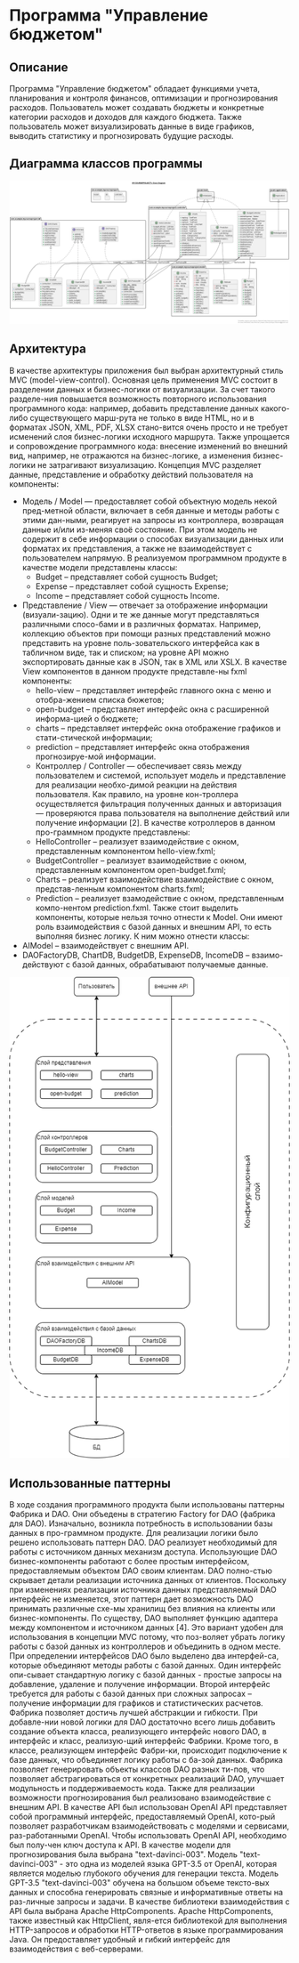 # Программа "Управление бюджетом"

## Описание

Программа "Управление бюджетом"   обладает функциями учета, планирования и контроля финансов, оптимизации и прогнозирования расходов. Пользователь может создавать бюджеты и конкретные категории расходов и доходов для каждого бюджета. Также пользователь может визуализировать данные в виде графиков, выводить статистику и прогнозировать будущие расходы. 


## Диаграмма классов программы
![img.png](img/img.png)

## Архитектура
В качестве архитектуры приложения был выбран архитектурный стиль МVC (model-view-control). Основная цель применения MVC состоит в разделении данных и бизнес-логики от визуализации. За счет такого разделе-ния повышается возможность повторного использования программного кода: например, добавить представление данных какого-либо существующего марш-рута не только в виде HTML, но и в форматах JSON, XML, PDF, XLSX стано-вится очень просто и не требует исменений слоя бизнес-логики исходного маршрута. Также упрощается и сопровождение программного кода: внесение изменений во внешний вид, например, не отражаются на бизнес-логике, а изменения бизнес-логики не затрагивают визуализацию.
Концепция MVC разделяет данные, представление и обработку действий пользователя на компоненты:
* Модель / Model — предоставляет собой объектную модель некой пред-метной области, включает в себя данные и методы работы с этими дан-ными, реагирует на запросы из контроллера, возвращая данные и/или из-меняя своё состояние. При этом модель не содержит в себе информации о способах визуализации данных или форматах их представления, а также не взаимодействует с пользователем напрямую. В реализуемом программном продукте в качестве модели представлены классы:
    * Budget – представляет собой сущность Budget;
    * Expense – представляет собой сущность Expense;
    * Income – представляет собой сущность Income.
* Представление / View — отвечает за отображение информации (визуали-зацию). Одни и те же данные могут представляться различными спосо-бами и в различных форматах. Например, коллекцию объектов при помощи разных представлений можно представить на уровне поль-зовательского интерфейса как в табличном виде, так и списком; на уровне API можно экспортировать данные как в JSON, так в XML или XSLX. В качестве View компонентов в данном продукте представле-ны fxml компоненты:
  * hello-view – представляет интерфейс главного окна с меню и отобра-жением списка бюжетов;
  * open-budget – представляет интерфейс окна с раcширенной информа-цией о бюджете;
  * charts – представляет интерфейс окна отображение графиков и стати-стической информации;
  * prediction –  представляет интерфейс окна отображения прогнозируе-мой информации.
  * Контроллер / Controller — обеспечивает связь между пользователем и системой, использует модель и представление для реализации необхо-димой реакции на действия пользователя. Как правило, на уровне кон-троллера осуществляется фильтрация полученных данных и авторизация — проверяются права пользователя на выполнение действий или получение информации [2]. В качестве котроллеров в данном про-граммном продукте представлены:
  * HelloController – реализует взаимодействие с окном, представленным компонентом hello-view.fxml;
  * BudgetController – реализует взаимодействие с окном, представленным компонентом open-budget.fxml;
  * Charts – реализует взаимодействие взаимодействие с окном, представ-ленным компонентом charts.fxml;
  * Prediction – реализует взамодействие с окном, представленным компо-нентом prediction.fxml.
  Также стоит выделить компоненты, которые нельзя точно отнести к Model. Они имеют роль взаимодействия с базой данных и внешним API, то есть выполняя бизнес логику. К ним можно отнести классы:
* AIModel – взаимодействует с внешним API.
* DAOFactoryDB, ChartDB, BudgetDB, ExpenseDB, IncomeDB – взаимо-действуют с базой данных, обрабатывают получаемые данные.

![](img/diagram1.png)

## Использованные паттерны
В ходе создания программного продукта были использованы паттерны Фабрика и DAO. Они объедены в стратегию Factory for DAO (фабрика для DAO). Изначально, возникла потребность в использовании базы данных в про-граммном продукте. Для реализации логики было решено использовать паттерн DAO. DAO реализует необходимый для работы с источником данных механизм доступа.   Использующие DAO бизнес-компоненты работают с более простым интерфейсом, предоставляемым объектом DAO своим клиентам. DAO полно-стью скрывает детали реализации источника данных от клиентов. Поскольку при изменениях реализации источника данных представляемый DAO интерфейс не изменяется, этот паттерн дает возможность DAO принимать различные схе-мы хранилищ без влияния на клиенты или бизнес-компоненты. По существу, DAO выполняет функцию адаптера между компонентом и источником данных [4]. Это вариант удобен для использования в концепции MVC потому, что поз-воляет убрать логику работы с базой данных из контроллеров и объединить в одном месте. При определении интерфейсов DAO было выделено два интерфей-са, которые объединяют методы работы с базой данных. Один интерфейс опи-сывает стандартную логику с базой данных - простые запросы на добавление, удаление и получение информации.  Второй интерфейс требуется для работы с базой данных при сложных запросах – получение информации для графиков и статистических расчетов.
Фабрика позволяет достичь лучшей абстракции и гибкости. При добавле-нии новой логики для DAO достаточно всего лишь добавить создание объекта класса, реализующего интерфейс нового DAO, в интерфейс и класс, реализую-щий интерфейс Фабрики. Кроме того, в классе, реализующем интерфейс Фабри-ки, происходит подключение к базе данных, что объединяет логику работы с ба-зой данных. Фабрика позволяет генерировать объекты классов DAO разных ти-пов, что позволяет абстрагироваться от конкретных реализаций DAO, улучшает модульность и поддерживаемость кода.
Также для реализации возможности прогнозирования был реализовано взаимодействие с внешним API. В качестве API был использован OpenAI API представляет собой программный интерфейс, предоставляемый OpenAI, кото-рый позволяет разработчикам взаимодействовать с моделями и сервисами, раз-работанными OpenAI. Чтобы использовать OpenAI API, необходимо был полу-чен ключ доступа к API. В качестве модели для прогнозирования была выбрана "text-davinci-003". Модель "text-davinci-003" - это одна из моделей языка GPT-3.5 от OpenAI, которая является моделью глубокого обучения для генерации текста. Модель GPT-3.5 "text-davinci-003" обучена на большом объеме тексто-вых данных и способна генерировать связные и информативные ответы на раз-личные запросы и задачи.
В качестве библиотеки взаимодействия с API была выбрана Apache HttpComponents. Apache HttpComponents, также известный как HttpClient, явля-ется библиотекой для выполнения HTTP-запросов и обработки HTTP-ответов в языке программирования Java. Он предоставляет удобный и гибкий интерфейс для взаимодействия с веб-серверами.
